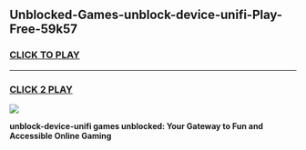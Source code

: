 
## Unblocked-Games-unblock-device-unifi-Play-Free-59k57
<h3>
<a href="https://premium76.site?title=unblock-device-unifi&ref=23A">CLICK TO PLAY</a></h3>
<hr>

<h3>
<a href="https://premium76.site?title=unblock-device-unifi&ref=23A">CLICK 2 PLAY</a>
  
</h3>

<a href="https://premium76.site?title=unblock-device-unifi&ref=23A"><img src="https://clearcache.store/games.png"></a>


**unblock-device-unifi games unblocked: Your Gateway to Fun and Accessible Online Gaming**
